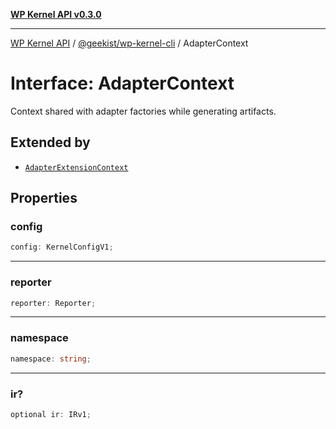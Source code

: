 [**WP Kernel API v0.3.0**](../../../README.md)

---

[WP Kernel API](../../../README.md) / [@geekist/wp-kernel-cli](../README.md) / AdapterContext

# Interface: AdapterContext

Context shared with adapter factories while generating artifacts.

## Extended by

- [`AdapterExtensionContext`](AdapterExtensionContext.md)

## Properties

### config

```ts
config: KernelConfigV1;
```

---

### reporter

```ts
reporter: Reporter;
```

---

### namespace

```ts
namespace: string;
```

---

### ir?

```ts
optional ir: IRv1;
```
